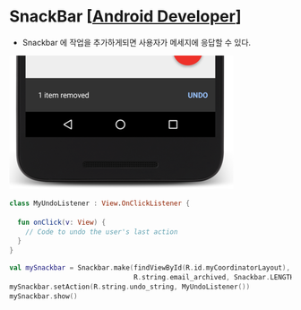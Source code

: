 # SnackBar [[Android Developer]]
- Snackbar 에 작업을 추가하게되면 사용자가 메세지에 응답할 수 있다.  

![snack_bar_img.png](https://github.com/k-ye0415/AndroidEdition/blob/01661a7148fa349c7a069c781344960f05144165/Android_default/Android_image/snack_bar_img.png)
```kotlin
class MyUndoListener : View.OnClickListener {

  fun onClick(v: View) {
    // Code to undo the user's last action
  }
}
```
```kotlin
val mySnackbar = Snackbar.make(findViewById(R.id.myCoordinatorLayout),
                               R.string.email_archived, Snackbar.LENGTH_SHORT)
mySnackbar.setAction(R.string.undo_string, MyUndoListener())
mySnackbar.show()
```


[Android Developer]: https://developer.android.com/develop/ui/views/notifications/snackbar/action
